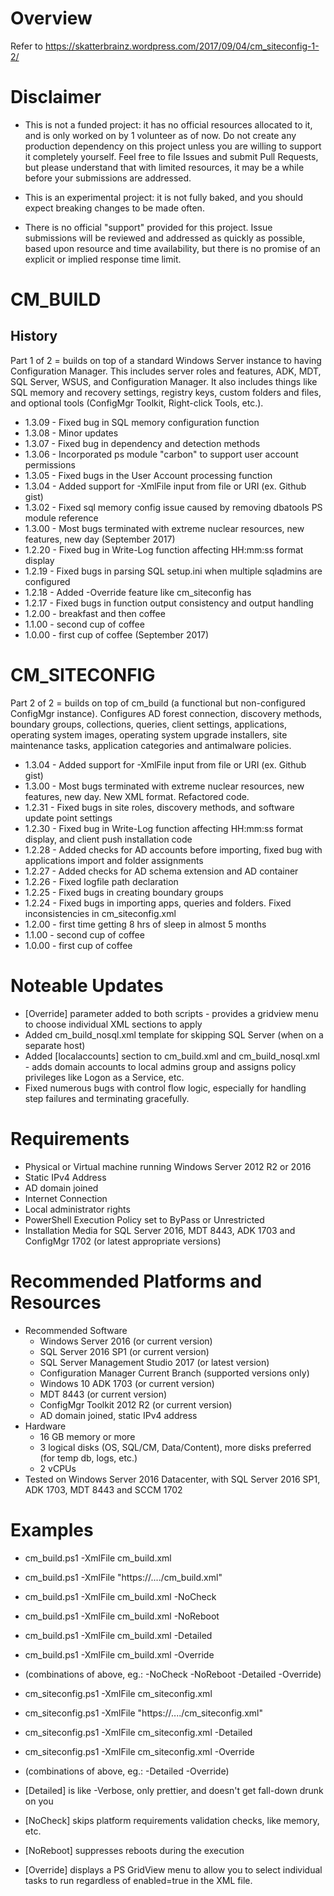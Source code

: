 # Overview

Refer to https://skatterbrainz.wordpress.com/2017/09/04/cm_siteconfig-1-2/

# Disclaimer

* This is not a funded project: it has no official resources allocated to it, and is only worked on by 1 volunteer as of now. Do not create any production dependency on this project unless you are willing to support it completely yourself. Feel free to file Issues and submit Pull Requests, but please understand that with limited resources, it may be a while before your submissions are addressed.

* This is an experimental project: it is not fully baked, and you should expect breaking changes to be made often.

* There is no official "support" provided for this project.  Issue submissions will be reviewed and addressed as quickly as possible, based upon resource and time availability, but there is no promise of an explicit or implied response time limit.

# CM_BUILD

## History

Part 1 of 2 = builds on top of a standard Windows Server instance to having Configuration Manager.  This includes server roles and features, ADK, MDT, SQL Server, WSUS, and Configuration Manager.  It also includes things like SQL memory and recovery settings, registry keys, custom folders and files, and optional tools (ConfigMgr Toolkit, Right-click Tools, etc.).

* 1.3.09 - Fixed bug in SQL memory configuration function
* 1.3.08 - Minor updates
* 1.3.07 - Fixed bug in dependency and detection methods
* 1.3.06 - Incorporated ps module "carbon" to support user account permissions
* 1.3.05 - Fixed bugs in the User Account processing function
* 1.3.04 - Added support for -XmlFile input from file or URI (ex. Github gist)
* 1.3.02 - Fixed sql memory config issue caused by removing dbatools PS module reference
* 1.3.00 - Most bugs terminated with extreme nuclear resources, new features, new day (September 2017)
* 1.2.20 - Fixed bug in Write-Log function affecting HH:mm:ss format display
* 1.2.19 - Fixed bugs in parsing SQL setup.ini when multiple sqladmins are configured
* 1.2.18 - Added -Override feature like cm_siteconfig has
* 1.2.17 - Fixed bugs in function output consistency and output handling
* 1.2.00 - breakfast and then coffee
* 1.1.00 - second cup of coffee
* 1.0.00 - first cup of coffee (September 2017)
 
# CM_SITECONFIG

Part 2 of 2 = builds on top of cm_build (a functional but non-configured ConfigMgr instance).  Configures AD forest connection, discovery methods, boundary groups, collections, queries, client settings, applications, operating system images, operating system upgrade installers, site maintenance tasks, application categories and antimalware policies. 

* 1.3.04 - Added support for -XmlFile input from file or URI (ex. Github gist)
* 1.3.00 - Most bugs terminated with extreme nuclear resources, new features, new day.  New XML format.  Refactored code.
* 1.2.31 - Fixed bugs in site roles, discovery methods, and software update point settings
* 1.2.30 - Fixed bug in Write-Log function affecting HH:mm:ss format display, and client push installation code
* 1.2.28 - Added checks for AD accounts before importing, fixed bug with applications import and folder assignments
* 1.2.27 - Added checks for AD schema extension and AD container
* 1.2.26 - Fixed logfile path declaration
* 1.2.25 - Fixed bugs in creating boundary groups
* 1.2.24 - Fixed bugs in importing apps, queries and folders. Fixed inconsistencies in cm_siteconfig.xml
* 1.2.00 - first time getting 8 hrs of sleep in almost 5 months
* 1.1.00 - second cup of coffee
* 1.0.00 - first cup of coffee

# Noteable Updates

* [Override] parameter added to both scripts - provides a gridview menu to choose individual XML sections to apply
* Added cm_build_nosql.xml template for skipping SQL Server (when on a separate host)
* Added [localaccounts] section to cm_build.xml and cm_build_nosql.xml - adds domain accounts to local admins group and assigns policy privileges like Logon as a Service, etc.
* Fixed numerous bugs with control flow logic, especially for handling step failures and terminating gracefully.

# Requirements

* Physical or Virtual machine running Windows Server 2012 R2 or 2016
* Static IPv4 Address
* AD domain joined
* Internet Connection
* Local administrator rights
* PowerShell Execution Policy set to ByPass or Unrestricted
* Installation Media for SQL Server 2016, MDT 8443, ADK 1703 and ConfigMgr 1702 (or latest appropriate versions)

# Recommended Platforms and Resources

* Recommended Software
  * Windows Server 2016 (or current version)
  * SQL Server 2016 SP1 (or current version)
  * SQL Server Management Studio 2017 (or latest version)
  * Configuration Manager Current Branch (supported versions only)
  * Windows 10 ADK 1703 (or current version)
  * MDT 8443 (or current version)
  * ConfigMgr Toolkit 2012 R2 (or current version)
  * AD domain joined, static IPv4 address
* Hardware
  * 16 GB memory or more
  * 3 logical disks (OS, SQL/CM, Data/Content), more disks preferred (for temp db, logs, etc.)
  * 2 vCPUs
* Tested on Windows Server 2016 Datacenter, with SQL Server 2016 SP1, ADK 1703, MDT 8443 and SCCM 1702

# Examples

* cm_build.ps1 -XmlFile cm_build.xml
* cm_build.ps1 -XmlFile "https://..../cm_build.xml"
* cm_build.ps1 -XmlFile cm_build.xml -NoCheck
* cm_build.ps1 -XmlFile cm_build.xml -NoReboot
* cm_build.ps1 -XmlFile cm_build.xml -Detailed
* cm_build.ps1 -XmlFile cm_build.xml -Override
* (combinations of above, eg.: -NoCheck -NoReboot -Detailed -Override)

* cm_siteconfig.ps1 -XmlFile cm_siteconfig.xml
* cm_siteconfig.ps1 -XmlFile "https://..../cm_siteconfig.xml"
* cm_siteconfig.ps1 -XmlFile cm_siteconfig.xml -Detailed
* cm_siteconfig.ps1 -XmlFile cm_siteconfig.xml -Override
* (combinations of above, eg.: -Detailed -Override)

* [Detailed] is like -Verbose, only prettier, and doesn't get fall-down drunk on you
* [NoCheck] skips platform requirements validation checks, like memory, etc.
* [NoReboot] suppresses reboots during the execution
* [Override] displays a PS GridView menu to allow you to select individual tasks to run regardless of enabled=true in the XML file.
